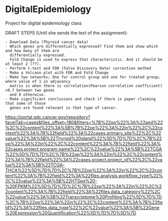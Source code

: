 # DigitalEpidemiology
Project for digital epidemiology class



DRAFT STEPS (Until she sends the text of the assignment):

    - Download Data (Thyroid cancer data)  
    - Which genes are differentially expressed? Find them and show which and how many of them are
      differentially expressed.
      Fold Change is used to express that characteristic. And it should be at least 2 (??).
    - Perform t-test and FDR (False Discovery Rate) correction method
    - Make a Volcano plot with FDR and Fold Change
    - Make two networks; One for control group and one for treated group; where value of 1 in adjacency 
      matrix is when there is correlation(Pearson correlation coefficient) >0.7 between two genes 
      and 0 otherwise.
    - Make significant conclusions and check if there is paper claiming that some of those 
      genes are found relevant in that type of cancer.




https://portal.gdc.cancer.gov/repository?facetTab=cases&files_offset=180&filters=%7B%22op%22%3A%22and%22%2C%22content%22%3A%5B%7B%22op%22%3A%22in%22%2C%22content%22%3A%7B%22field%22%3A%22cases.primary_site%22%2C%22value%22%3A%5B%22Thyroid%20gland%22%5D%7D%7D%2C%7B%22op%22%3A%22in%22%2C%22content%22%3A%7B%22field%22%3A%22cases.project.program.name%22%2C%22value%22%3A%5B%22TCGA%22%5D%7D%7D%2C%7B%22op%22%3A%22in%22%2C%22content%22%3A%7B%22field%22%3A%22cases.project.project_id%22%2C%22value%22%3A%5B%22TCGA-THCA%22%5D%7D%7D%2C%7B%22op%22%3A%22in%22%2C%22content%22%3A%7B%22field%22%3A%22files.analysis.workflow_type%22%2C%22value%22%3A%5B%22HTSeq%20-%20FPKM%22%5D%7D%7D%2C%7B%22op%22%3A%22in%22%2C%22content%22%3A%7B%22field%22%3A%22files.data_category%22%2C%22value%22%3A%5B%22Transcriptome%20Profiling%22%5D%7D%7D%2C%7B%22op%22%3A%22in%22%2C%22content%22%3A%7B%22field%22%3A%22files.data_type%22%2C%22value%22%3A%5B%22Gene%20Expression%20Quantification%22%5D%7D%7D%5D%7D
